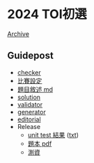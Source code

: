 # 2024 TOI初選

[Archive](https://www.twpca.org/)

## Guidepost

- [checker](checker/)
- [比賽設定](config/)
- [題目敘述 md](problems/)
- [solution](solution/)
- [validator](validator/)
- [generator](generator/)
- [editorial](https://toip2024.twpca.org/editorial/editorial)
- Release
  - [unit test 結果](https://toip2024.twpca.org/release/unittest.html) ([txt](release/unittest.log))
  - [題本 pdf](https://toip2024.twpca.org/release/problems/problems.pdf)
  - [測資](release/testdata)
